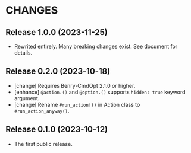 CHANGES
=======


Release 1.0.0 (2023-11-25)
--------------------------

* Rewrited entirely. Many breaking changes exist. See document for details.


Release 0.2.0 (2023-10-18)
--------------------------

* [change] Requires Benry-CmdOpt 2.1.0 or higher.
* [enhance] `@action.()` and `@option.()` supports `hidden: true` keyword argument.
* [change] Rename `#run_action!()` in Action class to `#run_action_anyway()`.


Release 0.1.0 (2023-10-12)
--------------------------

* The first public release.
